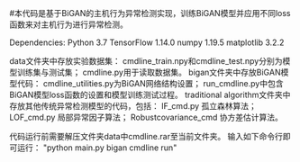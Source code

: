 #本代码是基于BiGAN的主机行为异常检测实现，训练BiGAN模型并应用不同loss函数来对主机行为进行异常检测。

Dependencies:
	Python 3.7
	TensorFlow 1.14.0
	numpy 1.19.5
	matplotlib 3.2.2

data文件夹中存放实验数据集：
	cmdline_train.npy和cmdline_test.npy分别为模型训练集与测试集；
	cmdline.py用于读取数据集。
bigan文件夹中存放BiGAN模型代码：
	cmdline_utilities.py为BiGAN网络结构设置；
	run_cmdline.py中包含BiGAN模型loss函数的设置和模型训练测试过程。
traditional algorithm文件夹中存放其他传统异常检测模型的代码，包括：
	IF_cmd.py 孤立森林算法；
	LOF_cmd.py 局部异常因子算法；
	Robustcovariance_cmd 协方差估计算法。

代码运行前需要解压文件夹data中cmdline.rar至当前文件夹。
输入如下命令行即可运行：
	"python main.py bigan cmdline run"


